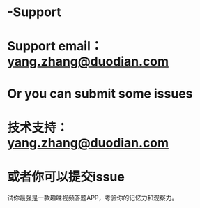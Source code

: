 # -Support
# Support email：yang.zhang@duodian.com
# Or you can submit some issues

# 技术支持：yang.zhang@duodian.com
# 或者你可以提交issue

试你最强是一款趣味视频答题APP，考验你的记忆力和观察力。
